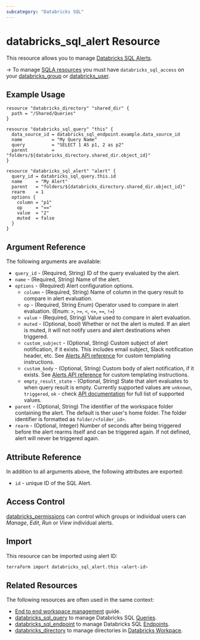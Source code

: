 ```yaml
---
subcategory: "Databricks SQL"
---
```

# databricks_sql_alert Resource

This resource allows you to manage [Databricks SQL Alerts](https://docs.databricks.com/sql/user/queries/index.html).

-> To manage [SQLA resources](https://docs.databricks.com/sql/get-started/concepts.html) you must have `databricks_sql_access` on your [databricks_group](group.md#databricks_sql_access) or [databricks_user](user.md#databricks_sql_access).

## Example Usage

```hcl
resource "databricks_directory" "shared_dir" {
  path = "/Shared/Queries"
}

resource "databricks_sql_query" "this" {
  data_source_id = databricks_sql_endpoint.example.data_source_id
  name           = "My Query Name"
  query          = "SELECT 1 AS p1, 2 as p2"
  parent         = "folders/${databricks_directory.shared_dir.object_id}"
}

resource "databricks_sql_alert" "alert" {
  query_id = databricks_sql_query.this.id
  name     = "My Alert"
  parent   = "folders/${databricks_directory.shared_dir.object_id}"
  rearm    = 1
  options {
    column = "p1"
    op     = "=="
    value  = "2"
    muted  = false
  }
}
```

## Argument Reference

The following arguments are available:

* `query_id` - (Required, String) ID of the query evaluated by the alert.
* `name` - (Required, String) Name of the alert.
* `options` - (Required) Alert configuration options.
  * `column` - (Required, String) Name of column in the query result to compare in alert evaluation.
  * `op` - (Required, String Enum) Operator used to compare in alert evaluation. (Enum: `>`, `>=`, `<`, `<=`, `==`, `!=`)
  * `value` - (Required, String) Value used to compare in alert evaluation.
  * `muted` - (Optional, bool) Whether or not the alert is muted. If an alert is muted, it will not notify users and alert destinations when triggered.
  * `custom_subject` - (Optional, String) Custom subject of alert notification, if it exists. This includes email subject, Slack notification header, etc. See [Alerts API reference](https://docs.databricks.com/sql/user/alerts/index.html) for custom templating instructions.
  * `custom_body` - (Optional, String) Custom body of alert notification, if it exists. See [Alerts API reference](https://docs.databricks.com/sql/user/alerts/index.html) for custom templating instructions.
  * `empty_result_state` - (Optional, String) State that alert evaluates to when query result is empty.  Currently supported values are `unknown`, `triggered`, `ok` - check [API documentation](https://docs.databricks.com/api/workspace/alerts/create) for full list of supported values.
* `parent` - (Optional, String) The identifier of the workspace folder containing the alert. The default is ther user's home folder. The folder identifier is formatted as `folder/<folder_id>`.
* `rearm` - (Optional, Integer) Number of seconds after being triggered before the alert rearms itself and can be triggered again. If not defined, alert will never be triggered again.

## Attribute Reference

In addition to all arguments above, the following attributes are exported:

* `id` - unique ID of the SQL Alert.

## Access Control

[databricks_permissions](permissions.md#sql-alert-usage) can control which groups or individual users can *Manage*, *Edit*, *Run* or *View* individual alerts.

## Import

This resource can be imported using alert ID:

```bash
terraform import databricks_sql_alert.this <alert-id>
```

## Related Resources

The following resources are often used in the same context:

* [End to end workspace management](../guides/workspace-management.md) guide.
* [databricks_sql_query](sql_query.md) to manage Databricks SQL [Queries](https://docs.databricks.com/sql/user/queries/index.html).
* [databricks_sql_endpoint](sql_endpoint.md) to manage Databricks SQL [Endpoints](https://docs.databricks.com/sql/admin/sql-endpoints.html).
* [databricks_directory](directory.md) to manage directories in [Databricks Workpace](https://docs.databricks.com/workspace/workspace-objects.html).
